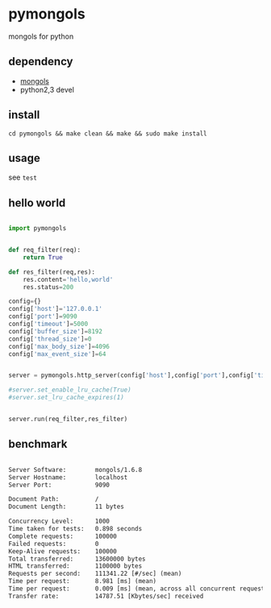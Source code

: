 # pymongols
mongols for python

## dependency
- [mongols](https://github.com/webcpp/mongols)
- python2,3 devel


## install

`cd pymongols && make clean && make && sudo make install`

## usage

see `test`

## hello world

```python

import pymongols


def req_filter(req):
    return True

def res_filter(req,res):
    res.content='hello,world'
    res.status=200

config={}
config['host']='127.0.0.1'
config['port']=9090
config['timeout']=5000
config['buffer_size']=8192
config['thread_size']=0
config['max_body_size']=4096
config['max_event_size']=64


server = pymongols.http_server(config['host'],config['port'],config['timeout'],config['buffer_size'],config['thread_size'],config['max_body_size'],config['max_event_size'])

#server.set_enable_lru_cache(True)
#server.set_lru_cache_expires(1)


server.run(req_filter,res_filter)


```

## benchmark

```txt

Server Software:        mongols/1.6.8
Server Hostname:        localhost
Server Port:            9090

Document Path:          /
Document Length:        11 bytes

Concurrency Level:      1000
Time taken for tests:   0.898 seconds
Complete requests:      100000
Failed requests:        0
Keep-Alive requests:    100000
Total transferred:      13600000 bytes
HTML transferred:       1100000 bytes
Requests per second:    111341.22 [#/sec] (mean)
Time per request:       8.981 [ms] (mean)
Time per request:       0.009 [ms] (mean, across all concurrent requests)
Transfer rate:          14787.51 [Kbytes/sec] received

```